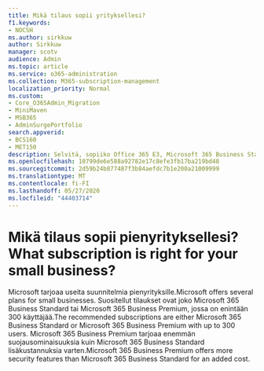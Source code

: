 ```yaml
---
title: Mikä tilaus sopii yrityksellesi?
f1.keywords:
- NOCSH
ms.author: sirkkuw
author: Sirkkuw
manager: scotv
audience: Admin
ms.topic: article
ms.service: o365-administration
ms.collection: M365-subscription-management
localization_priority: Normal
ms.custom:
- Core_O365Admin_Migration
- MiniMaven
- MSB365
- AdminSurgePortfolio
search.appverid:
- BCS160
- MET150
description: Selvitä, sopiiko Office 365 E3, Microsoft 365 Business Standard tai Microsoft 365 Business Premium yrityksellesi.
ms.openlocfilehash: 10799de6e588a92782e17c8efe3fb17ba219bd48
ms.sourcegitcommit: 2d59b24b877487f3b84aefdc7b1e200a21009999
ms.translationtype: MT
ms.contentlocale: fi-FI
ms.lasthandoff: 05/27/2020
ms.locfileid: "44403714"
---
```

# <a name="what-subscription-is-right-for-your-small-business"></a><span data-ttu-id="ad2b7-103">Mikä tilaus sopii pienyrityksellesi?</span><span class="sxs-lookup"><span data-stu-id="ad2b7-103">What subscription is right for your small business?</span></span>

<span data-ttu-id="ad2b7-104">Microsoft tarjoaa useita suunnitelmia pienyrityksille.</span><span class="sxs-lookup"><span data-stu-id="ad2b7-104">Microsoft offers several plans for small businesses.</span></span> <span data-ttu-id="ad2b7-105">Suositellut tilaukset ovat joko Microsoft 365 Business Standard tai Microsoft 365 Business Premium, jossa on enintään 300 käyttäjää.</span><span class="sxs-lookup"><span data-stu-id="ad2b7-105">The recommended subscriptions are either Microsoft 365 Business Standard or Microsoft 365 Business Premium with up to 300 users.</span></span> <span data-ttu-id="ad2b7-106">Microsoft 365 Business Premium tarjoaa enemmän suojausominaisuuksia kuin Microsoft 365 Business Standard lisäkustannuksia varten.</span><span class="sxs-lookup"><span data-stu-id="ad2b7-106">Microsoft 365 Business Premium offers more security features than Microsoft 365 Business Standard for an added cost.</span></span>

